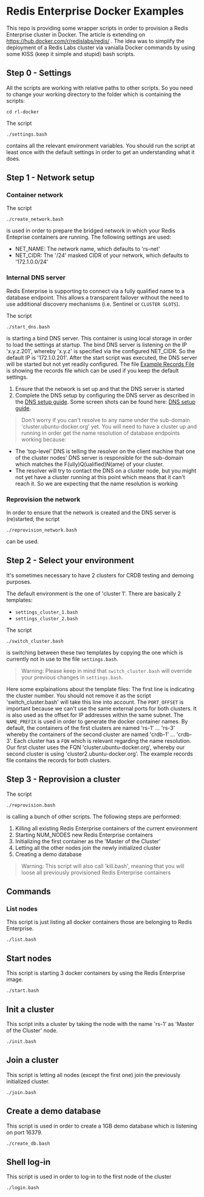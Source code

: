 # Redis Enterprise Docker Examples

This repo is providing some wrapper scripts in order to provision a Redis Enterprise cluster in Docker. The article is extending on https://hub.docker.com/r/redislabs/redis/ . The idea was to simplify the deployment of a Redis Labs cluster via vanialla Docker commands by using some KISS (keep it simple and stupid) bash scripts.

## Step 0 - Settings

All the scripts are working with relative paths to other scripts. So you need to change your working directory to the folder which is containing the scripts:

```
cd rl-docker
```

The script

```
./settings.bash
```

contains all the relevant environment variables. You should run the script at least once with the default settings in order to get an understanding what it does.

## Step 1 - Network setup

### Container network

The script

```
./create_network.bash
```

is used in order to prepare the bridged network in which your Redis Enteprise containers are running. The following settings are used:

* NET_NAME: The network name, which defaults to 'rs-net'
* NET_CIDR: The '/24' masked CIDR of your network, which defaults to '172.1.0.0/24'

### Internal DNS server

Redis Enterprise is supporting to connect via a fully qualified name to a database endpoint. This allows a transparent failover without the need to use additional discovery mechanisms (i.e. Sentinel or `CLUSTER SLOTS`).

The script

```
./start_dns.bash
```

is starting a bind DNS server. This container is using local storage in order to load the settings at startup. The bind DNS server is listening on the IP 'x.y.z.201', whereby 'x.y.z' is specified via the configured NET_CIDR. So the default IP is '172.1.0.201'. After the start script was executed, the DNS server will be started but not yet readily configured. The file [Example Records File](https://github.com/nosqlgeek/rl-docker/blob/master/example_dns_records.txt) is showing the records file which can be used if you keep the default settings.

1. Ensure that the network is set up and that the DNS server is started
1. Complete the DNS setup by configuring the DNS server as described in the [DNS setup guide](https://github.com/nosqlgeek/rl-docker/blob/master/DNSSETUP.md). Some screen shots can be found here: [DNS setup guide](https://github.com/nosqlgeek/rl-docker/blob/master/img/README.md).

> Don't worry if you can't resolve to any name under the sub-domain 'cluster.ubuntu-docker.org' yet. You will need to have a cluster up and running in order get the name resolution of database endpoints working because:

* The 'top-level' DNS is telling the resolver on the client machine that one of the cluster nodes' DNS server is responsible for the sub-domain which matches the F(ully)Q(ualified)N(ame) of your cluster.
* The resolver will try to contact the DNS on a cluster node, but you might not yet have a cluster running at this point which means that it can't reach it. So we are expecting that the name resolution is working

### Reprovision the network

In order to ensure that the network is created and the DNS server is (re)started, the script

```
./reprovision_network.bash
```

can be used.

## Step 2 - Select your environment

It's sometimes necessary to have 2 clusters for CRDB testing and demoing purposes.

The default environment is the one of 'cluster 1'. There are basically 2 templates:

* `settings_cluster_1.bash`
* `settings_cluster_2.bash`

The script 

```
./switch_cluster.bash
```

is switching between these two templates by copying the one which is currently not in use to the file `settings.bash`.

> Warning: Please keep in mind that `switch_cluster.bash` will override your previous changes in `settings.bash`.

Here some explainations about the template files: The first line is indicating the cluster number. You should not remove it as the script 'switch_cluster.bash' will take this line into account. The `PORT_OFFSET` is important because we can't use the same external ports for both clusters. It is also used as the offset for IP addresses within the same subnet. The `NAME_PREFIX` is used in order to generate the docker container names. By default, the containers of the first clusters are named 'rs-1' ... 'rs-3' whereby the containers of the second cluster are named 'crdb-1' ... 'crdb-3'. Each cluster has a `FQN` which is relevant regarding the name resolution. Our first cluster uses the FQN 'cluster.ubuntu-docker.org', whereby our second cluster is using 'cluster2.ubuntu-docker.org'. The example records file contains the records for both clusters.

## Step 3 - Reprovision a cluster

The script

```
./reprovision.bash
```

is calling a bunch of other scripts. The following steps are performed:

1. Killing all existing Redis Enterprise containers of the current environment
1. Starting NUM_NODES new Redis Enterprise containers
1. Initializing the first container as the 'Master of the Cluster'
1. Letting all the other nodes join the newly initialized cluster
1. Creating a demo database

> Warning: This script will also call 'kill.bash', meaning that you will loose all previously provisioned Redis Enterprise containers


## Commands

### List nodes

This script is just listing all docker containers those are belonging to Redis Enterprise.

```
./list.bash
```

## Start nodes

This script is starting 3 docker containers by using the Redis Enterprise image.

```
./start.bash
```

## Init a cluster

This script inits a cluster by taking the node with the name 'rs-1' as 'Master of the Cluster' node.

```
./init.bash
```

## Join a cluster

This script is letting all nodes (except the first one) join the previously initialized cluster.

```
./join.bash
```

## Create a demo database

This script is used in order to create a 1GB demo database which is listening on port 16379.

```
./create_db.bash
```

## Shell log-in

This script is used in order to log-in to the first node of the cluster

```
./login.bash
```
